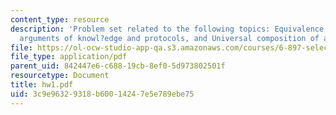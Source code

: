 ```yaml
---
content_type: resource
description: 'Problem set related to the following topics: Equivalence of Zero-Knowledge
  arguments of knowl?edge and protocols, and Universal composition of arbitrary functionalities.'
file: https://ol-ocw-studio-app-qa.s3.amazonaws.com/courses/6-897-selected-topics-in-cryptography-spring-2004/3c9e96329318b60014247e5e789ebe75_hw1.pdf
file_type: application/pdf
parent_uid: 842447e6-c688-19cb-8ef0-5d973802501f
resourcetype: Document
title: hw1.pdf
uid: 3c9e9632-9318-b600-1424-7e5e789ebe75
---
```

